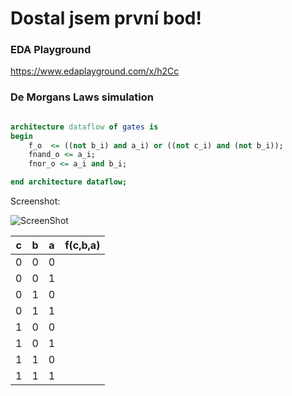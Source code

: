 # Dostal jsem první bod!

### EDA Playground
https://www.edaplayground.com/x/h2Cc

### De Morgans Laws simulation

```vhdl

architecture dataflow of gates is
begin
    f_o  <= ((not b_i) and a_i) or ((not c_i) and (not b_i));
    fnand_o <= a_i;
    fnor_o <= a_i and b_i;

end architecture dataflow;

```

Screenshot:

![ScreenShot](https://github.com/markolukicluk99/VUT-Digital-Electronics-1/blob/main/Labs/01-gates/images/Capture.PNG)




| c | b | a | f(c,b,a) |
|---|---|---|----------|
| 0	| 0 | 0 |	
| 0 | 0 | 1	|
| 0 | 1 | 0	|
| 0	| 1 | 1	|
| 1 | 0 | 0 | 	
| 1 | 0 | 1	|
| 1	| 1 | 0	|
| 1	| 1 | 1 | 
